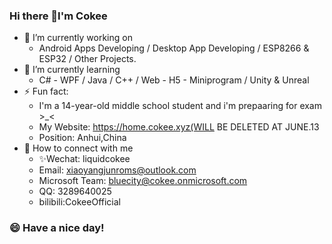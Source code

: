 ### Hi there 👋I'm Cokee
- 🔭 I’m currently working on 
  - Android Apps Developing / Desktop App Developing / ESP8266 & ESP32 / Other Projects.
- 🌱 I’m currently learning 
  - C# - WPF / Java / C++ / Web - H5 - Miniprogram / Unity & Unreal
- ⚡ Fun fact: 
  - I'm a 14-year-old middle school student and i'm prepaaring for exam >_<
  - My Website: https://home.cokee.xyz(WILL BE DELETED AT JUNE.13
  - Position: Anhui,China
- 🤔 How to connect with me
  - ✨Wechat: liquidcokee
  - Email: xiaoyangjunroms@outlook.com
  - Microsoft Team: bluecity@cokee.onmicrosoft.com
  - QQ: 3289640025
  - bilibili:CokeeOfficial
### 😄 Have a nice day!
<!--
**cokeenet/cokeenet** is a ✨ _special_ ✨ repository because its `README.md` (this file) appears on your GitHub profile.

Here are some ideas to get you started:
- 👯 I’m looking to collaborate on ...
- 🤔 I’m looking for help with ...
- 💬 Ask me about ...
- 📫 How to reach me: ...
- 😄 Pronouns: ...
- ⚡ Fun fact: ...

-->
